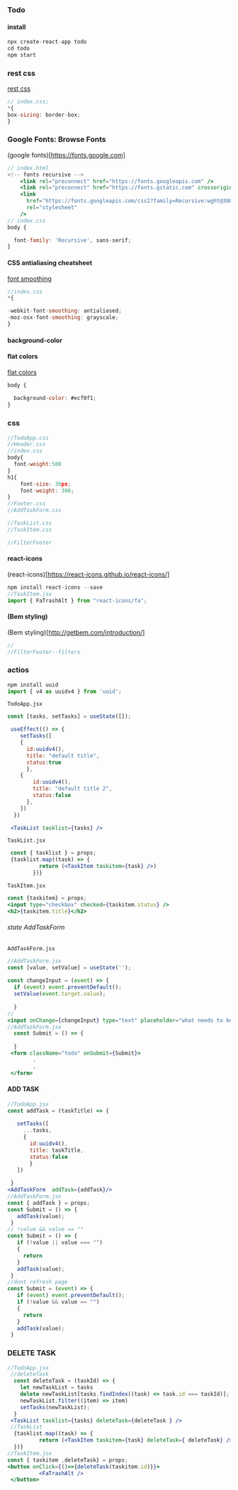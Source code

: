 ### Todo

#### install

```jsx
npx create-react-app todo
cd todo
npm start
```

### rest css

[rest css](https://meyerweb.com/eric/tools/css/reset/)

```jsx
// index.css;
*{
box-sizing: border-box;
}
```

### Google Fonts: Browse Fonts

(google fonts)[https://fonts.google.com]

```jsx
// index.html
<!-- fonts recursive -->
    <link rel="preconnect" href="https://fonts.googleapis.com" />
    <link rel="preconnect" href="https://fonts.gstatic.com" crossorigin />
    <link
      href="https://fonts.googleapis.com/css2?family=Recursive:wght@300;500;700&display=swap"
      rel="stylesheet"
    />
// index.css
body {

  font-family: 'Recursive', sans-serif;
}
```

#### CSS antialiasing cheatsheet
[font smoothing](https://devhints.io/css-antialias)
```jsx
//index.css
*{

-webkit-font-smoothing: antialiased;
-moz-osx-font-smoothing: grayscale;
}
```
#### background-color
#### flat colors
[flat colors](https://flatuicolors.com/palette/defo)
```jsx
body {
	
  background-color: #ecf0f1;
}
```

### css
```jsx
//TodoApp.css
//Header.css
//index.css
body{
  font-weight:500
}
h1{
	font-size: 30px;
	font-weight: 300;
}
//Footer.css
//AddTaskForm.css

//TaskList.css
//TaskItem.css

//FilterFooter
```

#### react-icons
(react-icons)[https://react-icons.github.io/react-icons/]
```jsx
npm install react-icons --save
//TaskItem.jsx
import { FaTrashAlt } from "react-icons/fa";
```

#### (Bem styling)
(Bem styling)[http://getbem.com/introduction/]
```jsx
//
//FilterFooter--filters
```

### actios
```jsx
npm install uuid
import { v4 as uuidv4 } from 'uuid';
```
`TodoApp.jsx`
```jsx
const [tasks, setTasks] = useState([]);

 useEffect(() => {
    setTasks([
    {
      id:uuidv4(),
      title: "default title",
      status:true
      },
    {
        id:uuidv4(),
        title: "default title 2",
        status:false
      },
    ])
  })

 <TaskList tasklist={tasks} />
```

`TaskList.jsx`
```jsx
 const { tasklist } = props;
 {tasklist.map((task) => {
          return (<TaskItem taskitem={task} />)
        })}
```
`TaskItem.jsx`

```jsx
const {taskitem} = props;
<input type="checkbox" checked={taskitem.status} />
<h2>{taskitem.title}</h2>
```

###### state AddTaskForm
`AddTaskForm.jsx`
```jsx
//AddTaskForm.jsx
const [value, setValue] = useState('');
 
const changeInput = (event) => {
  if (event) event.preventDefault();
  setValue(event.target.value);
    
  }
//
<input onChange={changeInput} type="text" placeholder="what needs to be done?" />
//AddTaskForm.jsx
  const Submit = () => {
    
  }
 <form className="todo" onSubmit={Submit}>
        .
        .
 </form>
 ```
 #### ADD TASK
 ```jsx
//TodoApp.jsx
 const addTask = (taskTitle) => {
    
    setTasks([
      ...tasks,
      {
        id:uuidv4(),
        title: taskTitle,
        status:false
        }
    ])
    
  }
 <AddTaskForm  addTask={addTask}/>
 //AddTaskForm.jsx
const { addTask } = props;
const Submit = () => {
    addTask(value);
  }
// !value && value == ""
const Submit = () => {
    if (!value || value === "")
    {
      return
    }
    addTask(value);
  }
//dont refresh page
 const Submit = (event) => {
    if (event) event.preventDefault();
    if (!value && value == "")
    {
      return
    }
    addTask(value);
  }
```
### DELETE TASK
```jsx
//TodoApp.jsx
 //deleteTask
  const deleteTask = (taskId) => {
    let newTaskList = tasks
    delete newTaskList[tasks.findIndex((task) => task.id === taskId)]; 
    newTaskList.filter((item) => item)
    setTasks(newTaskList);
  }
 <TaskList tasklist={tasks} deleteTask={deleteTask } />
 //TaskList
  {tasklist.map((task) => {
          return (<TaskItem taskitem={task} deleteTask={ deleteTask} />)
  })}
//TaskItem.jsx
const { taskitem ,deleteTask} = props;
<button onClick={()=>{deleteTask(taskitem.id)}}>
          <FaTrashAlt />
 </button>
```